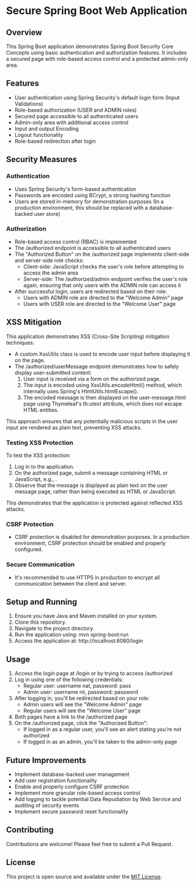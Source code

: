 # Secure Spring Boot Web Application

## Overview

This Spring Boot application demonstrates Spring Boot Security Core Concepts using basic authentication and authorization features. It includes a secured page with role-based access control and a protected admin-only area.

## Features

- User authentication using Spring Security's default login form (Input Validations)
- Role-based authorization (USER and ADMIN roles)
- Secured page accessible to all authenticated users
- Admin-only area with additional access control
- Input and output Encoding
- Logout functionality
- Role-based redirection after login

## Security Measures

### Authentication

- Uses Spring Security's form-based authentication
- Passwords are encoded using BCrypt, a strong hashing function
- Users are stored in-memory for demonstration purposes (In a production environment, this should be replaced with a database-backed user store)

### Authorization

- Role-based access control (RBAC) is implemented
- The /authorized endpoint is accessible to all authenticated users
- The "Authorized Button" on the /authorized page implements client-side and server-side role checks:
    - Client-side: JavaScript checks the user's role before attempting to access the admin area
    - Server-side: The /authorized/admin endpoint verifies the user's role again, ensuring that only users with the ADMIN role can access it
- After successful login, users are redirected based on their role:
    - Users with ADMIN role are directed to the "Welcome Admin" page
    - Users with USER role are directed to the "Welcome User" page

## XSS Mitigation

This application demonstrates XSS (Cross-Site Scripting) mitigation techniques:

- A custom XssUtils class is used to encode user input before displaying it on the page.
- The /authorized/userMessage endpoint demonstrates how to safely display user-submitted content:
    1. User input is received via a form on the authorized page.
    2. The input is encoded using XssUtils.encodeHtml() method, which internally uses Spring's HtmlUtils.htmlEscape().
    3. The encoded message is then displayed on the user-message.html page using Thymeleaf's th:utext attribute, which does not escape HTML entities.

This approach ensures that any potentially malicious scripts in the user input are rendered as plain text, preventing XSS attacks.

### Testing XSS Protection

To test the XSS protection:

1. Log in to the application.
2. On the authorized page, submit a message containing HTML or JavaScript, e.g., <script>alert('XSS')</script>.
3. Observe that the message is displayed as plain text on the user message page, rather than being executed as HTML or JavaScript.

This demonstrates that the application is protected against reflected XSS attacks.

### CSRF Protection

- CSRF protection is disabled for demonstration purposes. In a production environment, CSRF protection should be enabled and properly configured.

### Secure Communication

- It's recommended to use HTTPS in production to encrypt all communication between the client and server.

## Setup and Running

1. Ensure you have Java and Maven installed on your system.
2. Clone this repository.
3. Navigate to the project directory.
4. Run the application using: mvn spring-boot:run
5. Access the application at: http://localhost:8080/login

## Usage

1. Access the login page at /login or by trying to access /authorized
2. Log in using one of the following credentials:
    - Regular user: username nat, password: pass
    - Admin user: username nii, password: password
3. After logging in, you'll be redirected based on your role:
    - Admin users will see the "Welcome Admin" page
    - Regular users will see the "Welcome User" page
4. Both pages have a link to the /authorized page
5. On the /authorized page, click the "Authorized Button":
    - If logged in as a regular user, you'll see an alert stating you're not authorized
    - If logged in as an admin, you'll be taken to the admin-only page

## Future Improvements

- Implement database-backed user management
- Add user registration functionality
- Enable and properly configure CSRF protection
- Implement more granular role-based access control
- Add logging to tackle potential Data Repudiation by Web Service and auditing of security events
- Implement secure password reset functionality

## Contributing

Contributions are welcome! Please feel free to submit a Pull Request.

## License

This project is open source and available under the [MIT License](LICENSE).
